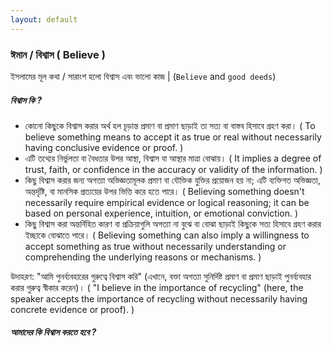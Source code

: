 ```yaml
---
layout: default
---
```


### ঈমান / বিশ্বাস ( Believe )
ইসলামের মূল কথা / সারাংশ হলো বিশ্বাস এবং ভালো কাজ | (`Believe`  and `good deeds`)

##### বিশ্বাস কি ?
- কোনো কিছুকে বিশ্বাস করার অর্থ হল চূড়ান্ত প্রমাণ বা প্রমাণ ছাড়াই তা সত্য বা বাস্তব হিসাবে গ্রহণ করা। ( To believe something means to accept it as true or real without necessarily having conclusive evidence or proof. )
- এটি তথ্যের নির্ভুলতা বা বৈধতার উপর আস্থা, বিশ্বাস বা আস্থার মাত্রা বোঝায়। ( It implies a degree of trust, faith, or confidence in the accuracy or validity of the information. )
- কিছু বিশ্বাস করার জন্য অগত্যা অভিজ্ঞতামূলক প্রমাণ বা যৌক্তিক যুক্তির প্রয়োজন হয় না; এটি ব্যক্তিগত অভিজ্ঞতা, অন্তর্দৃষ্টি, বা মানসিক প্রত্যয়ের উপর ভিত্তি করে হতে পারে। ( Believing something doesn't necessarily require empirical evidence or logical reasoning; it can be based on personal experience, intuition, or emotional conviction. )
- কিছু বিশ্বাস করা অন্তর্নিহিত কারণ বা প্রক্রিয়াগুলি অগত্যা না বুঝে বা বোঝা ছাড়াই কিছুকে সত্য হিসাবে গ্রহণ করার ইচ্ছাকে বোঝাতে পারে। ( Believing something can also imply a willingness to accept something as true without necessarily understanding or comprehending the underlying reasons or mechanisms. )


উদাহরণ: "আমি পুনর্ব্যবহারের গুরুত্বে বিশ্বাস করি" (এখানে, বক্তা অগত্যা সুনির্দিষ্ট প্রমাণ বা প্রমাণ ছাড়াই পুনর্ব্যবহার করার গুরুত্ব স্বীকার করেন)। ( "I believe in the importance of recycling" (here, the speaker accepts the importance of recycling without necessarily having concrete evidence or proof). )

##### আমাদের কি বিশ্বাস করতে হবে ?